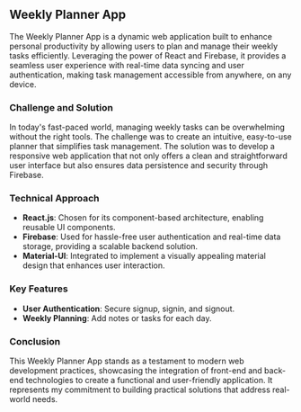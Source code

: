 ## Weekly Planner App

The Weekly Planner App is a dynamic web application built to enhance personal productivity by allowing users to plan and manage their weekly tasks efficiently. Leveraging the power of React and Firebase, it provides a seamless user experience with real-time data syncing and user authentication, making task management accessible from anywhere, on any device.

### Challenge and Solution
In today's fast-paced world, managing weekly tasks can be overwhelming without the right tools. The challenge was to create an intuitive, easy-to-use planner that simplifies task management. The solution was to develop a responsive web application that not only offers a clean and straightforward user interface but also ensures data persistence and security through Firebase.

### Technical Approach
- **React.js**: Chosen for its component-based architecture, enabling reusable UI components.
- **Firebase**: Used for hassle-free user authentication and real-time data storage, providing a scalable backend solution.
- **Material-UI**: Integrated to implement a visually appealing material design that enhances user interaction.

### Key Features
- **User Authentication**: Secure signup, signin, and signout.
- **Weekly Planning**: Add notes or tasks for each day.

### Conclusion
This Weekly Planner App stands as a testament to modern web development practices, showcasing the integration of front-end and back-end technologies to create a functional and user-friendly application. It represents my commitment to building practical solutions that address real-world needs.

